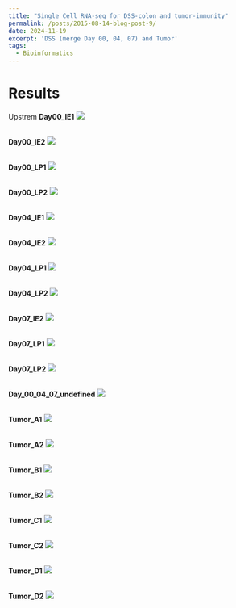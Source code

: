 ```yaml
---
title: "Single Cell RNA-seq for DSS-colon and tumor-immunity"
permalink: /posts/2015-08-14-blog-post-9/
date: 2024-11-19
excerpt: 'DSS (merge Day 00, 04, 07) and Tumor'
tags:
  - Bioinformatics
---
```


Results
======
Upstrem
**Day00_IE1** <img src="/images/DSS_Tumor_up/Day00_IE1.png"><br/><br/>

**Day00_IE2** <img src="/images/DSS_Tumor_up/Day00_IE2.png"><br/><br/>

**Day00_LP1** <img src="/images/DSS_Tumor_up/Day00_LP1.png"><br/><br/>

**Day00_LP2** <img src="/images/DSS_Tumor_up/Day00_LP2.png"><br/><br/>

**Day04_IE1** <img src="/images/DSS_Tumor_up/Day04_IE1.png"><br/><br/>

**Day04_IE2** <img src="/images/DSS_Tumor_up/Day04_IE2.png"><br/><br/>

**Day04_LP1** <img src="/images/DSS_Tumor_up/Day04_LP1.png"><br/><br/>

**Day04_LP2** <img src="/images/DSS_Tumor_up/Day04_LP2.png"><br/><br/>

**Day07_IE2** <img src="/images/DSS_Tumor_up/Day07_IE2.png"><br/><br/>

**Day07_LP1** <img src="/images/DSS_Tumor_up/Day07_LP1.png"><br/><br/>

**Day07_LP2** <img src="/images/DSS_Tumor_up/Day07_LP2.png"><br/><br/>

**Day_00_04_07_undefined** <img src="/images/DSS_Tumor_up/Day00_04_07umap.png"><br/><br/>

**Tumor_A1** <img src="/images/DSS_Tumor_up/Tumor_A1.png"><br/><br/>

**Tumor_A2** <img src="/images/DSS_Tumor_up/Tumor_A2.png"><br/><br/>

**Tumor_B1** <img src="/images/DSS_Tumor_up/Tumor_B1.png"><br/><br/>

**Tumor_B2** <img src="/images/DSS_Tumor_up/Tumor_B2.png"><br/><br/>

**Tumor_C1** <img src="/images/DSS_Tumor_up/Tumor_C1.png"><br/><br/>

**Tumor_C2** <img src="/images/DSS_Tumor_up/Tumor_C2.png"><br/><br/>

**Tumor_D1** <img src="/images/DSS_Tumor_up/Tumor_D1.png"><br/><br/>

**Tumor_D2** <img src="/images/DSS_Tumor_up/Tumor_D2.png"><br/><br/>




